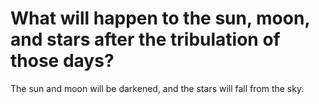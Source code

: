 # What will happen to the sun, moon, and stars after the tribulation of those days?

The sun and moon will be darkened, and the stars will fall from the sky.
